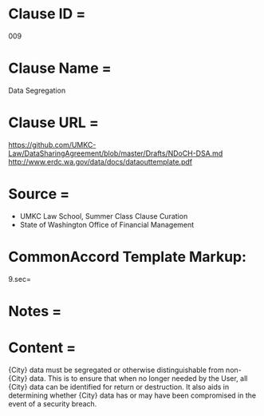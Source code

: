 # Clause ID = 
009

# Clause Name = 
Data Segregation

# Clause URL = 
https://github.com/UMKC-Law/DataSharingAgreement/blob/master/Drafts/NDoCH-DSA.md
http://www.erdc.wa.gov/data/docs/dataouttemplate.pdf

# Source =  
* UMKC Law School, Summer Class Clause Curation
* State of Washington Office of Financial Management

# CommonAccord Template Markup:   
9.sec=

# Notes = 


# Content = 
{City} data must be segregated or otherwise distinguishable from non-{City} data. This is to ensure that when no longer needed by the User, all {City} data can be identified for return or destruction. It also aids in determining whether {City} data has or may have been compromised in the event of a security breach.
